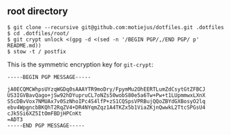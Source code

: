 root directory
--------------

    $ git clone --recursive git@github.com:motiejus/dotfiles.git .dotfiles
    $ cd .dotfiles/root/
    $ git crypt unlock <(gpg -d <(sed -n '/BEGIN PGP/,/END PGP/ p' README.md))
    $ stow -t / postfix

This is the symmetric encryption key for `git-crypt`:

```
-----BEGIN PGP MESSAGE-----

jA0ECQMCWhpsUYzqWGDq0sAAAYTR9moDry/FpymMu2OhEERTLumZdCsytGtZFBCJ
US3IGVBavQago+jSw92hDYupruCL7oNZs50wobS80e5a6Tw+Pw+t1LUpmmwxLXnX
S5cDBvVox7NMUAx7v0SzNhoIPc4S4lfP+zS1CQSpsVPRBujQQoZBYdGXBosyO2lq
ebv4WpgncbBKQhT2RqZV4+DR4NYqmZqz1A4TKZx5b1ViaZKjnQwwkL2TtcSPGsU4
cJk5Si6XZ5ItOmFBDjHPCnKt
=ADT3
-----END PGP MESSAGE-----
```
